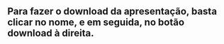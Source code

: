 <h2>Para fazer o download da apresentação, basta clicar no nome, e em seguida, no botão download à direita.</h2>
